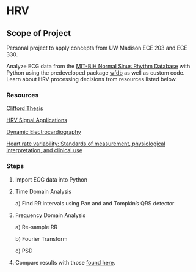 # HRV

## Scope of Project
Personal project to apply concepts from UW Madison ECE 203 and ECE 330.

Analyze ECG data from the [MIT-BIH Normal Sinus Rhythm Database](https://physionet.org/content/nsrdb/1.0.0/) with Python using the predeveloped package [wfdb](https://wfdb.readthedocs.io/en/latest/index.html) as well as custom code. Learn about HRV processing decisions from resources listed below.

### Resources
[Clifford Thesis](https://web.mit.edu/~gari/www/papers/GDCliffordThesis.pdf)

[HRV Signal Applications](https://ebookcentral.proquest.com/lib/wisc/reader.action?docID=1447662)  

[Dynamic Electrocardiography](https://onlinelibrary-wiley-com.ezproxy.library.wisc.edu/doi/pdfdirect/10.1002/9780470987483)

[Heart rate variability: Standards of measurement, physiological interpretation, and clinical use](https://academic.oup.com/eurheartj/article/17/3/354/485572)

### Steps
1) Import ECG data into Python
2) Time Domain Analysis 

    a) Find RR intervals using Pan and and Tompkin’s QRS detector
    
4) Frequency Domain Analysis

    a) Re-sample RR
    
    b) Fourier Transform
    
    c) PSD
    
5) Compare results with those [found here](https://neuropsychology.github.io/NeuroKit/functions/hrv.html).
